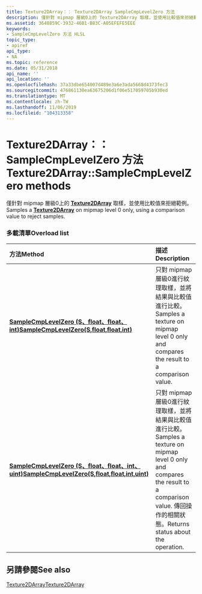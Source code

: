 ```yaml
---
title: Texture2DArray：： Texture2DArray SampleCmpLevelZero 方法
description: 僅針對 mipmap 層級0上的 Texture2DArray 取樣，並使用比較值來拒絕範例。
ms.assetid: 3648859C-3932-46B1-B83C-A05EFEFE5EEE
keywords:
- SampleCmpLevelZero 方法 HLSL
topic_type:
- apiref
api_type:
- NA
ms.topic: reference
ms.date: 05/31/2018
api_name: ''
api_location: ''
ms.openlocfilehash: 37a33dbe654007d489e3a6e3ada5668d4373fec3
ms.sourcegitcommit: 476861130ea63675206d1f06e517059705b930ed
ms.translationtype: MT
ms.contentlocale: zh-TW
ms.lasthandoff: 11/06/2019
ms.locfileid: "104313358"
---
```

# <a name="texture2darraysamplecmplevelzero-methods"></a><span data-ttu-id="6a2e9-104">Texture2DArray：： SampleCmpLevelZero 方法</span><span class="sxs-lookup"><span data-stu-id="6a2e9-104">Texture2DArray::SampleCmpLevelZero methods</span></span>

<span data-ttu-id="6a2e9-105">僅針對 mipmap 層級0上的 [**Texture2DArray**](sm5-object-texture2darray.md) 取樣，並使用比較值來拒絕範例。</span><span class="sxs-lookup"><span data-stu-id="6a2e9-105">Samples a [**Texture2DArray**](sm5-object-texture2darray.md) on mipmap level 0 only, using a comparison value to reject samples.</span></span>

### <a name="overload-list"></a><span data-ttu-id="6a2e9-106">多載清單</span><span class="sxs-lookup"><span data-stu-id="6a2e9-106">Overload list</span></span>



| <span data-ttu-id="6a2e9-107">方法</span><span class="sxs-lookup"><span data-stu-id="6a2e9-107">Method</span></span>                                                                                                    | <span data-ttu-id="6a2e9-108">描述</span><span class="sxs-lookup"><span data-stu-id="6a2e9-108">Description</span></span>                                                                                                                            |
|:----------------------------------------------------------------------------------------------------------|:---------------------------------------------------------------------------------------------------------------------------------------|
| [<span data-ttu-id="6a2e9-109">**SampleCmpLevelZero (S、float、float、int)**</span><span class="sxs-lookup"><span data-stu-id="6a2e9-109">**SampleCmpLevelZero(S,float,float,int)**</span></span>](dx-graphics-hlsl-to-samplecmplevelzero.md)                   | <span data-ttu-id="6a2e9-110">只對 mipmap 層級0進行紋理取樣，並將結果與比較值進行比較。</span><span class="sxs-lookup"><span data-stu-id="6a2e9-110">Samples a texture on mipmap level 0 only and compares the result to a comparison value.</span></span><br/>                                     |
| [<span data-ttu-id="6a2e9-111">**SampleCmpLevelZero (S、float、float、int、uint)**</span><span class="sxs-lookup"><span data-stu-id="6a2e9-111">**SampleCmpLevelZero(S,float,float,int,uint)**</span></span>](t2darray-samplecmplevelzero-s-float-float-int-uint-.md) | <span data-ttu-id="6a2e9-112">只對 mipmap 層級0進行紋理取樣，並將結果與比較值進行比較。</span><span class="sxs-lookup"><span data-stu-id="6a2e9-112">Samples a texture on mipmap level 0 only and compares the result to a comparison value.</span></span> <span data-ttu-id="6a2e9-113">傳回操作的相關狀態。</span><span class="sxs-lookup"><span data-stu-id="6a2e9-113">Returns status about the operation.</span></span><br/> |



## <a name="see-also"></a><span data-ttu-id="6a2e9-114">另請參閱</span><span class="sxs-lookup"><span data-stu-id="6a2e9-114">See also</span></span>

<dl> <dt>

[<span data-ttu-id="6a2e9-115">Texture2DArray</span><span class="sxs-lookup"><span data-stu-id="6a2e9-115">Texture2DArray</span></span>](sm5-object-texture2darray.md)
</dt> </dl>

 

 





